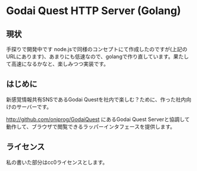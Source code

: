 # Godai Quest HTTP Server (Golang)

## 現状
 手探りで開発中です
 node.jsで同様のコンセプトにて作成したのですが(上記のURLにあります)、あまりにも低速なので、golangで作り直しています。果たして高速になるかなと、楽しみつつ実装です。

## はじめに

新感覚情報共有SNSであるGodai Questを社内で楽しむ？ために、作った社内向けのサーバーです。

http://github.com/oniprog/GodaiQuest
にあるGodai Quest Serverと協調して動作して、ブラウザで閲覧できるラッパーインタフェースを提供します。

## ライセンス
 私の書いた部分はcc0ライセンスとします。

